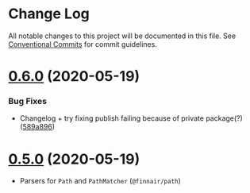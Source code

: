 # Change Log

All notable changes to this project will be documented in this file.
See [Conventional Commits](https://conventionalcommits.org) for commit guidelines.

# [0.6.0](https://github.com/finnair/v-validation/compare/v0.5.0...v0.6.0) (2020-05-19)


### Bug Fixes

* Changelog + try fixing publish failing because of private package(?) ([589a896](https://github.com/finnair/v-validation/commit/589a89674b17e48148341878492f57a57f69c966))





# [0.5.0](https://github.com/finnair/v-validation/compare/v0.4.0...v0.5.0) (2020-05-19)

- Parsers for `Path` and `PathMatcher` (`@finnair/path`)
